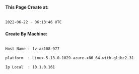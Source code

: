 
   
#### This Page Create at:

```bash

2022-06-22 - 06:13:46 UTC

```

#### Create By Machine:

```bash

Host Name : fv-az108-977

platform  : Linux-5.13.0-1029-azure-x86_64-with-glibc2.31

Ip Local  : 10.1.0.161

```

